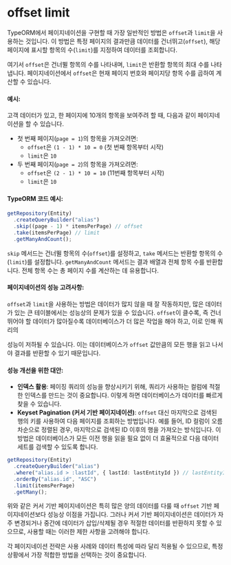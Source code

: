 # offset limit

TypeORM에서 페이지네이션을 구현할 때 가장 일반적인 방법은 `offset`과 `limit`을 사용하는 것입니다. 이 방법은 특정 페이지의 결과만큼 데이터를 건너뛰고(`offset`), 해당 페이지에 표시할 항목의 수(`limit`)를 지정하여 데이터를 조회합니다.

여기서 `offset`은 건너뛸 항목의 수를 나타내며, `limit`은 반환할 항목의 최대 수를 나타냅니다. 페이지네이션에서 `offset`은 현재 페이지 번호와 페이지당 항목 수를 곱하여 계산할 수 있습니다.

#### 예시:

고객 데이터가 있고, 한 페이지에 10개의 항목을 보여주려 할 때, 다음과 같이 페이지네이션을 할 수 있습니다.

* 첫 번째 페이지(`page = 1`)의 항목을 가져오려면:
  * `offset`은 `(1 - 1) * 10 = 0` (첫 번째 항목부터 시작)
  * `limit`은 `10`
* 두 번째 페이지(`page = 2`)의 항목을 가져오려면:
  * `offset`은 `(2 - 1) * 10 = 10` (11번째 항목부터 시작)
  * `limit`은 `10`

#### TypeORM 코드 예시:

```typescript
getRepository(Entity)
  .createQueryBuilder("alias")
  .skip((page - 1) * itemsPerPage) // offset
  .take(itemsPerPage) // limit
  .getManyAndCount();
```

`skip` 메서드는 건너뛸 항목의 수(`offset`)를 설정하고, `take` 메서드는 반환할 항목의 수(`limit`)를 설정합니다. `getManyAndCount` 메서드는 결과 배열과 전체 항목 수를 반환합니다. 전체 항목 수는 총 페이지 수를 계산하는 데 유용합니다.

#### 페이지네이션의 성능 고려사항:

`offset`과 `limit`을 사용하는 방법은 데이터가 많지 않을 때 잘 작동하지만, 많은 데이터가 있는 큰 테이블에서는 성능상의 문제가 있을 수 있습니다. `offset`이 클수록, 즉 건너뛰어야 할 데이터가 많아질수록 데이터베이스가 더 많은 작업을 해야 하고, 이로 인해 쿼리의

성능이 저하될 수 있습니다. 이는 데이터베이스가 `offset` 값만큼의 모든 행을 읽고 나서야 결과를 반환할 수 있기 때문입니다.

#### 성능 개선을 위한 대안:

* **인덱스 활용**: 페이징 쿼리의 성능을 향상시키기 위해, 쿼리가 사용하는 컬럼에 적절한 인덱스를 만드는 것이 중요합니다. 이렇게 하면 데이터베이스가 데이터를 빠르게 찾을 수 있습니다.
* **Keyset Pagination (커서 기반 페이지네이션)**: `offset` 대신 마지막으로 검색된 행의 키를 사용하여 다음 페이지를 조회하는 방법입니다. 예를 들어, ID 컬럼이 오름차순으로 정렬된 경우, 마지막으로 검색된 ID 이후의 행을 가져오는 방식입니다. 이 방법은 데이터베이스가 모든 이전 행을 읽을 필요 없이 더 효율적으로 다음 데이터 세트를 검색할 수 있도록 합니다.

```typescript
getRepository(Entity)
  .createQueryBuilder("alias")
  .where("alias.id > :lastId", { lastId: lastEntityId }) // lastEntityId는 마지막으로 가져온 엔티티의 ID입니다.
  .orderBy("alias.id", "ASC")
  .limit(itemsPerPage)
  .getMany();
```

위와 같은 커서 기반 페이지네이션은 특히 많은 양의 데이터를 다룰 때 `offset` 기반 페이지네이션보다 성능상 이점을 가집니다. 그러나 커서 기반 페이지네이션은 데이터가 자주 변경되거나 중간에 데이터가 삽입/삭제될 경우 적절한 데이터를 반환하지 못할 수 있으므로, 사용할 때는 이러한 제한 사항을 고려해야 합니다.

각 페이지네이션 전략은 사용 사례와 데이터 특성에 따라 달리 적용될 수 있으므로, 특정 상황에서 가장 적합한 방법을 선택하는 것이 중요합니다.
